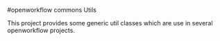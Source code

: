 #openworkflow commons Utils

This project provides some generic util classes which are use in several openworkflow projects.
